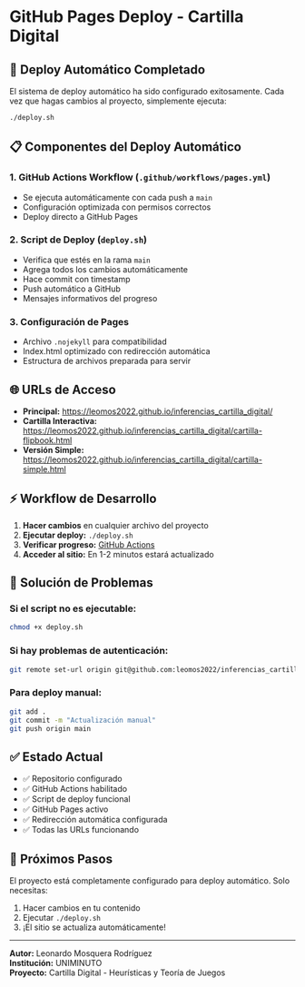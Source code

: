 # GitHub Pages Deploy - Cartilla Digital

## 🚀 Deploy Automático Completado

El sistema de deploy automático ha sido configurado exitosamente. Cada vez que hagas cambios al proyecto, simplemente ejecuta:

```bash
./deploy.sh
```

## 📋 Componentes del Deploy Automático

### 1. **GitHub Actions Workflow** (`.github/workflows/pages.yml`)
- Se ejecuta automáticamente con cada push a `main`
- Configuración optimizada con permisos correctos
- Deploy directo a GitHub Pages

### 2. **Script de Deploy** (`deploy.sh`)
- Verifica que estés en la rama `main`
- Agrega todos los cambios automáticamente
- Hace commit con timestamp
- Push automático a GitHub
- Mensajes informativos del progreso

### 3. **Configuración de Pages**
- Archivo `.nojekyll` para compatibilidad
- Index.html optimizado con redirección automática
- Estructura de archivos preparada para servir

## 🌐 URLs de Acceso

- **Principal:** https://leomos2022.github.io/inferencias_cartilla_digital/
- **Cartilla Interactiva:** https://leomos2022.github.io/inferencias_cartilla_digital/cartilla-flipbook.html
- **Versión Simple:** https://leomos2022.github.io/inferencias_cartilla_digital/cartilla-simple.html

## ⚡ Workflow de Desarrollo

1. **Hacer cambios** en cualquier archivo del proyecto
2. **Ejecutar deploy:** `./deploy.sh`
3. **Verificar progreso:** [GitHub Actions](https://github.com/leomos2022/inferencias_cartilla_digital/actions)
4. **Acceder al sitio:** En 1-2 minutos estará actualizado

## 🔧 Solución de Problemas

### Si el script no es ejecutable:
```bash
chmod +x deploy.sh
```

### Si hay problemas de autenticación:
```bash
git remote set-url origin git@github.com:leomos2022/inferencias_cartilla_digital.git
```

### Para deploy manual:
```bash
git add .
git commit -m "Actualización manual"
git push origin main
```

## ✅ Estado Actual

- ✅ Repositorio configurado
- ✅ GitHub Actions habilitado
- ✅ Script de deploy funcional
- ✅ GitHub Pages activo
- ✅ Redirección automática configurada
- ✅ Todas las URLs funcionando

## 🎯 Próximos Pasos

El proyecto está completamente configurado para deploy automático. Solo necesitas:

1. Hacer cambios en tu contenido
2. Ejecutar `./deploy.sh`
3. ¡El sitio se actualiza automáticamente!

---

**Autor:** Leonardo Mosquera Rodríguez  
**Institución:** UNIMINUTO  
**Proyecto:** Cartilla Digital - Heurísticas y Teoría de Juegos